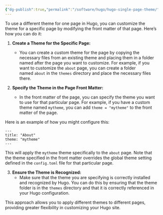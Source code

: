```yaml
---
{"dg-publish":true,"permalink":"/software/hugo/hugo-single-page-theme/","tags":["hugo","software","design","websites"]}
---
```




To use a different theme for one page in Hugo, you can customize the theme for a specific page by modifying the front matter of that page. Here’s how you can do it:

1. **Create a Theme for the Specific Page:**
    
    - You can create a custom theme for the page by copying the necessary files from an existing theme and placing them in a folder named after the page you want to customize. For example, if you want to customize the `about` page, you can create a folder named `about` in the `themes` directory and place the necessary files there.
2. **Specify the Theme in the Page Front Matter:**
    
    - In the front matter of the page, you can specify the theme you want to use for that particular page. For example, if you have a custom theme named `mytheme`, you can add `theme = "mytheme"` to the front matter of the page.

Here is an example of how you might configure this:

```
---
title: "About"
theme: "mytheme"
---
```

This will apply the `mytheme` theme specifically to the `about` page. Note that the theme specified in the front matter overrides the global theme setting defined in the `config.toml` file for that particular page.

3. **Ensure the Theme is Recognized:**
    - Make sure that the theme you are specifying is correctly installed and recognized by Hugo. You can do this by ensuring that the theme folder is in the `themes` directory and that it is correctly referenced in your Hugo configuration.

This approach allows you to apply different themes to different pages, providing greater flexibility in customizing your Hugo site.